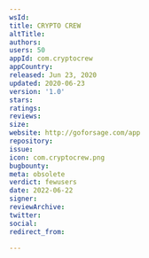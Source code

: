 ```yaml
---
wsId: 
title: CRYPTO CREW
altTitle: 
authors: 
users: 50
appId: com.cryptocrew
appCountry: 
released: Jun 23, 2020
updated: 2020-06-23
version: '1.0'
stars: 
ratings: 
reviews: 
size: 
website: http://goforsage.com/app
repository: 
issue: 
icon: com.cryptocrew.png
bugbounty: 
meta: obsolete
verdict: fewusers
date: 2022-06-22
signer: 
reviewArchive: 
twitter: 
social: 
redirect_from: 

---
```


